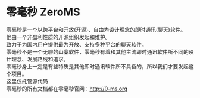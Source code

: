 零毫秒 ZeroMS
==========

零毫秒是一个以跨平台和开放(开源)、自由为设计理念的即时通讯(聊天)软件。  
他由一个非盈利性质的开源组织发起和维护。  
致力于为国内用户提供最为开放、支持多种平台的聊天软件。  
零毫秒不是一个无聊的山寨软件，零毫秒有着和其他主流即时通讯软件所不同的设计理念、发展路线和追求。  
零毫秒身上一定是有些特质是其他即时通讯软件所不具备的，所以我们才要发起这个项目。  
这里仅托管源代码  
零毫秒的所有文档都在零毫秒官网：http://0-ms.org  